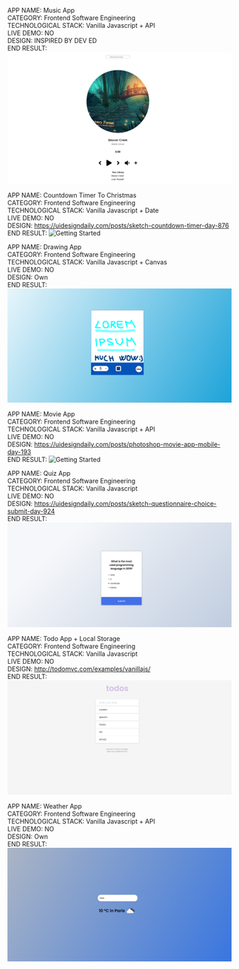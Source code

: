  APP NAME: Music App<br/>
 CATEGORY:  Frontend Software Engineering <br/>
 TECHNOLOGICAL STACK: Vanilla Javascript + API<br/>
 LIVE DEMO: NO <br/>
 DESIGN: INSPIRED BY DEV ED <br/>
 END RESULT:
 ![Getting Started](project-images/Music-app3.png)
 
 
 APP NAME: Countdown Timer To Christmas<br/>
 CATEGORY:  Frontend Software Engineering <br/>
 TECHNOLOGICAL STACK: Vanilla Javascript + Date<br/>
 LIVE DEMO: NO <br/>
 DESIGN: https://uidesigndaily.com/posts/sketch-countdown-timer-day-876 <br/>
 END RESULT:
 ![Getting Started](project-images/Countdown-timer.png)
 
 APP NAME: Drawing App <br/>
 CATEGORY:  Frontend Software Engineering <br/>
 TECHNOLOGICAL STACK: Vanilla Javascript + Canvas<br/>
 LIVE DEMO: NO <br/>
 DESIGN: Own <br/>
 END RESULT:
 ![Getting Started](project-images/Drawing-app.png)

 APP NAME: Movie App <br/>
 CATEGORY:  Frontend Software Engineering <br/>
 TECHNOLOGICAL STACK: Vanilla Javascript + API<br/>
 LIVE DEMO: NO <br/>
 DESIGN: https://uidesigndaily.com/posts/photoshop-movie-app-mobile-day-193 <br/>
 END RESULT:
 ![Getting Started](project-images/movie-app.png)

 APP NAME: Quiz App<br/>
 CATEGORY:  Frontend Software Engineering <br/>
 TECHNOLOGICAL STACK: Vanilla Javascript<br/>
 LIVE DEMO: NO <br/>
 DESIGN: https://uidesigndaily.com/posts/sketch-questionnaire-choice-submit-day-924 <br/>
 END RESULT:
 ![Getting Started](project-images/Quiz-app.png)

 APP NAME: Todo App + Local Storage<br/>
 CATEGORY:  Frontend Software Engineering <br/>
 TECHNOLOGICAL STACK: Vanilla Javascript<br/>
 LIVE DEMO: NO <br/>
 DESIGN: http://todomvc.com/examples/vanillajs/ <br/>
 END RESULT:
 ![Getting Started](project-images/todo-app.png)
 
 APP NAME: Weather App <br/>
 CATEGORY:  Frontend Software Engineering <br/>
 TECHNOLOGICAL STACK: Vanilla Javascript + API<br/>
 LIVE DEMO: NO <br/>
 DESIGN: Own <br/>
 END RESULT:
 ![Getting Started](project-images/Weather-app.png)
